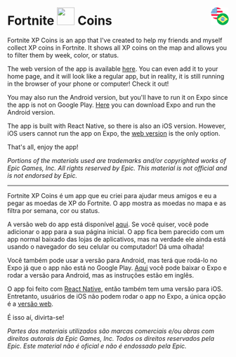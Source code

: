 # Fortnite <img src="https://github.com/lucas-almeida-r/fortnite_xp_coins/blob/master/assets/icon.png" width="40" height="40"  /> Coins  <img src="https://github.com/lucas-almeida-r/fortnite_xp_coins/blob/master/assets/images/language_icon_pt.png" width="40" height="40" align="right" />

Fortnite XP Coins is an app that I've created to help my friends and myself collect XP coins in Fortnite. It shows all XP coins on the map and allows you to filter them by week, color, or status.

The web version of the app is available [here](https://lucas-almeida-r.github.io/fortnite_xp_coins/). You can even add it to your home page, and it will look like a regular app, but in reality, it is still running in the browser of your phone or computer! Check it out!

You may also run the Android version, but you'll have to run it on Expo since the app is not on Google Play. [Here](https://expo.io/@lucasalmeidar/projects/fortnite_xp_coins) you can download Expo and run the Android version.

The app is built with React Native, so there is also an iOS version. However, iOS users cannot run the app on Expo, the [web version](https://lucas-almeida-r.github.io/fortnite_xp_coins/) is the only option.

That's all, enjoy the app!

*Portions of the materials used are trademarks and/or copyrighted works of Epic Games, Inc. All rights reserved by Epic. This material is not official and is not endorsed by Epic.*

<hr>

Fortnite XP Coins é um app que eu criei para ajudar meus amigos e eu a pegar as moedas de XP do Fortnite. O app mostra as moedas no mapa e as filtra por semana, cor ou status.

A versão web do app está disponível [aqui](https://lucas-almeida-r.github.io/fortnite_xp_coins/). Se você quiser, você pode adicionar o app para a sua página inicial. O app fica bem parecido com um app normal baixado das lojas de aplicativos, mas na verdade ele ainda está usando o navegador do seu celular ou computador! Dá uma olhada!

Você também pode usar a versão para Android, mas terá que rodá-lo no Expo já que o app não está no Google Play. [Aqui](https://expo.io/@lucasalmeidar/projects/fortnite_xp_coins) você pode baixar o Expo e rodar a versão para Android, mas as instruções estão em inglês.

O app foi feito com [React Native](https://reactnative.dev/), então também tem uma versão para iOS. Entretanto, usuários de iOS não podem rodar o app no Expo, a única opção é a [versão web](https://lucas-almeida-r.github.io/fortnite_xp_coins/).

É isso aí, divirta-se!

*Partes dos materiais utilizados são marcas comerciais e/ou obras com direitos autorais da Epic Games, Inc. Todos os direitos reservados pela Epic. Este material não é oficial e não é endossado pela Epic.*
